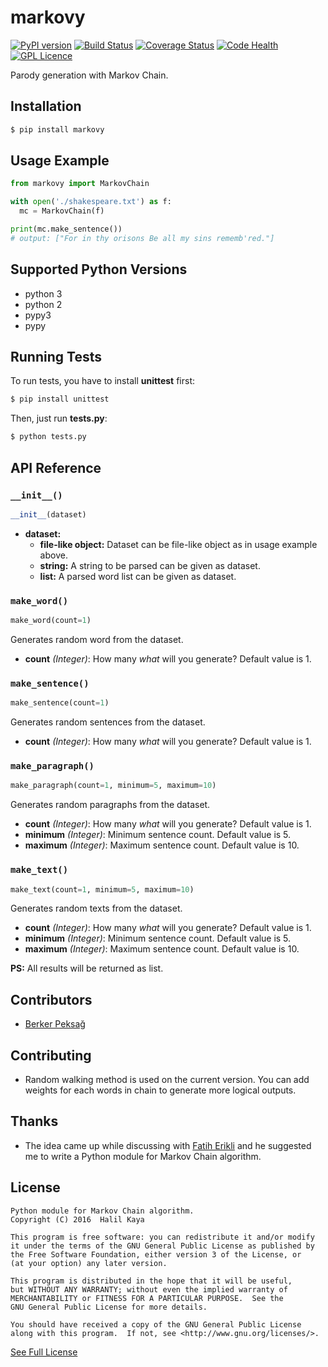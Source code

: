 # markovy
[![PyPI version](https://badge.fury.io/py/markovy.svg)](https://badge.fury.io/py/markovy)
[![Build Status](https://travis-ci.org/halilkaya/markovy.svg?branch=master)](https://travis-ci.org/halilkaya/markovy)
[![Coverage Status](https://coveralls.io/repos/github/halilkaya/markovy/badge.svg?branch=master)](https://coveralls.io/github/halilkaya/markovy?branch=master)
[![Code Health](https://landscape.io/github/halilkaya/markovy/master/landscape.svg?style=flat)](https://landscape.io/github/halilkaya/markovy/master)
[![GPL Licence][licence-badge]](LICENSE)

Parody generation with Markov Chain.

## Installation
```sh
$ pip install markovy
```

## Usage Example
```python
from markovy import MarkovChain

with open('./shakespeare.txt') as f:
  mc = MarkovChain(f)

print(mc.make_sentence())
# output: ["For in thy orisons Be all my sins rememb'red."]
```

## Supported Python Versions
 - python 3
 - python 2
 - pypy3
 - pypy

## Running Tests
To run tests, you have to install **unittest** first:
```sh
$ pip install unittest
```
Then, just run **tests.py**:
```sh
$ python tests.py
```

## API Reference

### `__init__()`
```python
__init__(dataset)
```

 - **dataset:**
   - **file-like object:** Dataset can be file-like object as in usage example above.
   - **string:** A string to be parsed can be given as dataset.
   - **list:** A parsed word list can be given as dataset.

### `make_word()`
```python
make_word(count=1)
```
Generates random word from the dataset.

 - **count** *(Integer)*: How many *what* will you generate? Default value is 1.

### `make_sentence()`
```python
make_sentence(count=1)
```
Generates random sentences from the dataset.

 - **count** *(Integer)*: How many *what* will you generate? Default value is 1.

### `make_paragraph()`
```python
make_paragraph(count=1, minimum=5, maximum=10)
```
Generates random paragraphs from the dataset.

 - **count** *(Integer)*: How many *what* will you generate? Default value is 1.
 - **minimum** *(Integer)*: Minimum sentence count. Default value is 5.
 - **maximum** *(Integer)*: Maximum sentence count. Default value is 10.

### `make_text()`
```python
make_text(count=1, minimum=5, maximum=10)
```
Generates random texts from the dataset.

 - **count** *(Integer)*: How many *what* will you generate? Default value is 1.
 - **minimum** *(Integer)*: Minimum sentence count. Default value is 5.
 - **maximum** *(Integer)*: Maximum sentence count. Default value is 10.

**PS:** All results will be returned as list.

## Contributors
 - [Berker Peksağ](https://github.com/berkerpeksag)

## Contributing
 - Random walking method is used on the current version. You can add weights for each words in chain to generate more logical outputs.

## Thanks
 - The idea came up while discussing with [Fatih Erikli](https://github.com/fatiherikli) and he suggested me to write a Python module for Markov Chain algorithm.

## License
```
Python module for Markov Chain algorithm.
Copyright (C) 2016  Halil Kaya

This program is free software: you can redistribute it and/or modify
it under the terms of the GNU General Public License as published by
the Free Software Foundation, either version 3 of the License, or
(at your option) any later version.

This program is distributed in the hope that it will be useful,
but WITHOUT ANY WARRANTY; without even the implied warranty of
MERCHANTABILITY or FITNESS FOR A PARTICULAR PURPOSE.  See the
GNU General Public License for more details.

You should have received a copy of the GNU General Public License
along with this program.  If not, see <http://www.gnu.org/licenses/>.
```
[See Full License](https://github.com/halilkaya/markovy/blob/master/LICENSE)

[licence-badge]:http://img.shields.io/badge/licence-GPL-brightgreen.svg
